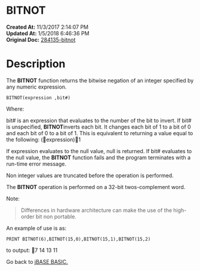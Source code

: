 # BITNOT

**Created At:** 11/3/2017 2:14:07 PM  
**Updated At:** 1/5/2018 6:46:36 PM  
**Original Doc:** [284135-bitnot](https://docs.jbase.com/36868-jbase-basic/284135-bitnot)  


# Description

The **BITNOT** function returns the bitwise negation of an integer specified by any numeric expression.

```
BITNOT(expression ,bit#)
```

Where:

bit# is an expression that evaluates to the number of the bit to invert. If bit# is unspecified, **BITNOT**inverts each bit. It changes each bit of 1 to a bit of 0 and each bit of 0 to a bit of 1. This is equivalent to returning a value equal to the following: (expression)1

If expression evaluates to the null value, null is returned. If bit# evaluates to the null value, the **BITNOT** function fails and the program terminates with a run-time error message.

Non integer values are truncated before the operation is performed.

The **BITNOT** operation is performed on a 32-bit twos-complement word.

Note:


> Differences in hardware architecture can make the use of the high-order bit non portable.


An example of use is as:

```
PRINT BITNOT(6),BITNOT(15,0),BITNOT(15,1),BITNOT(15,2)
```

to output:
7 14 13 11



Go back to [jBASE BASIC.](263498-jbase-basic)
